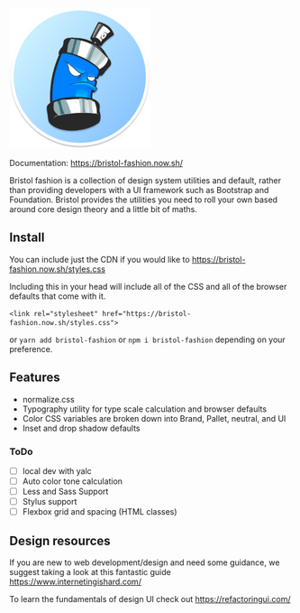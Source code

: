 <img src="https://raw.githubusercontent.com/maxmckenzie/bristol-fashion/master/src/images/logo.png" alt="Bristol fashion logo" width="250" height="250">

Documentation: https://bristol-fashion.now.sh/

Bristol fashion is a collection of design system utilities and default, rather than providing developers with a UI framework such as Bootstrap and Foundation. Bristol provides the utilities you need to roll your own based around core design theory and a little bit of maths.

## Install

You can include just the CDN if you would like to https://bristol-fashion.now.sh/styles.css

Including this in your head will include all of the CSS and all of the browser defaults that come with it.

```
<link rel="stylesheet" href="https://bristol-fashion.now.sh/styles.css">
```

or `yarn add bristol-fashion` or `npm i bristol-fashion` depending on your preference.

## Features

- normalize.css
- Typography utility for type scale calculation and browser defaults
- Color CSS variables are broken down into Brand, Pallet, neutral, and UI
- Inset and drop shadow defaults

### ToDo

- [ ] local dev with yalc
- [ ] Auto color tone calculation
- [ ] Less and Sass Support
- [ ] Stylus support
- [ ] Flexbox grid and spacing (HTML classes)

## Design resources

If you are new to web development/design and need some guidance, we suggest taking a look at this fantastic guide https://www.internetingishard.com/

To learn the fundamentals of design UI check out https://refactoringui.com/ 
